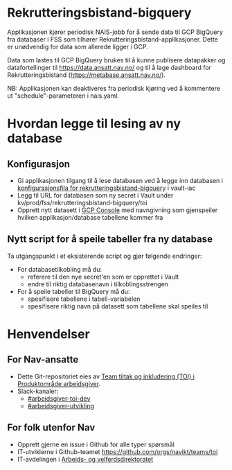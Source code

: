# Rekrutteringsbistand-bigquery

Applikasjonen kjører periodisk NAIS-jobb for å sende data til GCP BigQuery fra databaser i FSS som tilhører Rekrutteringsbistand-applikasjoner. Dette er unødvendig for data som allerede ligger i GCP.

Data som lastes til GCP BigQuery brukes til å kunne publisere datapakker og datafortellinger til https://data.ansatt.nav.no/ og til å lage dashboard for Rekrutteringsbistand (https://metabase.ansatt.nav.no/).

NB: Applikasjonen kan deaktiveres fra periodisk kjøring ved å kommentere ut "schedule"-parameteren i nais.yaml.

# Hvordan legge til lesing av ny database

## Konfigurasjon
* Gi applikasjonen tilgang til å lese databasen ved å legge inn databasen i [konfigurasjonsfila for rekrutteringsbistand-bigquery](https://github.com/navikt/vault-iac/blob/master/terraform/teams/toi/apps/rekrutteringsbistand-bigquery.yaml) i  vault-iac
* Legg til URL for databasen som ny secret i Vault under kv/prod/fss/rekrutteringsbistand-bigquery/toi
* Opprett nytt datasett i [GCP Console](https://console.cloud.google.com) med navngivning som gjenspeiler hvilken applikasjon/database tabellene kommer fra

## Nytt script for å speile tabeller fra ny database
Ta utgangspunkt i et eksisterende script og gjør følgende endringer:
* For databasetilkobling må du:
    * referere til den nye secret'en som er opprettet i Vault
    * endre til riktig databasenavn i tilkoblingsstrengen
* For å speile tabeller til BigQuery må du:
    * spesifisere tabellene i tabell-variabelen
    * spesifisere riktig navn på datasett som tabellene skal speiles til


# Henvendelser

## For Nav-ansatte
* Dette Git-repositoriet eies av [Team tiltak og inkludering (TOI) i Produktområde arbeidsgiver](https://teamkatalog.nais.adeo.no/team/0150fd7c-df30-43ee-944e-b152d74c64d6).
* Slack-kanaler:
    * [#arbeidsgiver-toi-dev](https://nav-it.slack.com/archives/C02HTU8DBSR)
    * [#arbeidsgiver-utvikling](https://nav-it.slack.com/archives/CD4MES6BB)

## For folk utenfor Nav
* Opprett gjerne en issue i Github for alle typer spørsmål
* IT-utviklerne i Github-teamet https://github.com/orgs/navikt/teams/toi
* IT-avdelingen i [Arbeids- og velferdsdirektoratet](https://www.nav.no/no/NAV+og+samfunn/Kontakt+NAV/Relatert+informasjon/arbeids-og-velferdsdirektoratet-kontorinformasjon)
